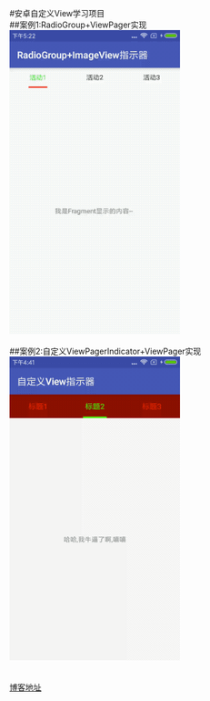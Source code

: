 #安卓自定义View学习项目<br>
##案例1:RadioGroup+ViewPager实现<br>
![image](https://github.com/crazyzhangxl/DesignView/blob/master/app/screenshots/indicator_1_real.gif)<br><br>
##案例2:自定义ViewPagerIndicator+ViewPager实现<br>
![image](https://github.com/crazyzhangxl/DesignView/blob/master/app/screenshots/indicator_2.gif)<br><br>
<br>
[博客地址](https://blog.csdn.net/crazyZhangxl/article/details/83651122)
